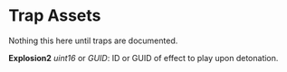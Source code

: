 Trap Assets
===========

Nothing this here until traps are documented.

**Explosion2** *uint16* or *GUID*: ID or GUID of effect to play upon detonation.
